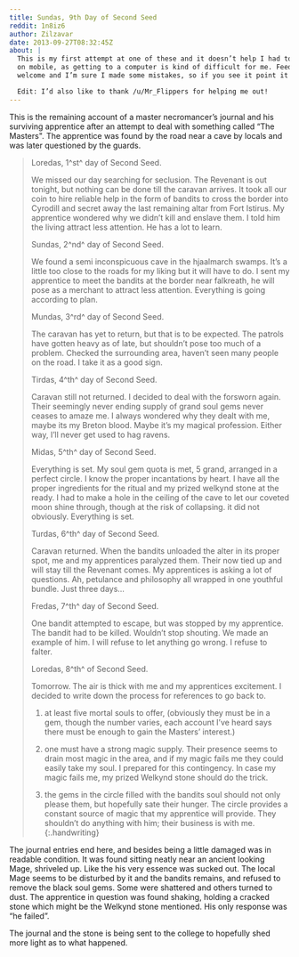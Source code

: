 ```yaml
---
title: Sundas, 9th Day of Second Seed
reddit: 1n8iz6
author: Zilzavar
date: 2013-09-27T08:32:45Z
about: |
  This is my first attempt at one of these and it doesn’t help I had to do it
  on mobile, as getting to a computer is kind of difficult for me. Feedback
  welcome and I’m sure I made some mistakes, so if you see it point it out.

  Edit: I’d also like to thank /u/Mr_Flippers for helping me out!
---
```


This is the remaining account of a master necromancer’s journal and his
surviving apprentice after an attempt to deal with something called “The
Masters". The apprentice was found by the road near a cave by locals and was
later questioned by the guards.

> Loredas, 1^st^ day of Second Seed.
>
> We missed our day searching for seclusion. The Revenant is out tonight, but
> nothing can be done till the caravan arrives. It took all our coin to hire
> reliable help in the form of bandits to cross the border into Cyrodill and
> secret away the last remaining altar from Fort Istirus. My apprentice wondered
> why we didn’t kill and enslave them. I told him the living attract less
> attention. He has a lot to learn.
>
> Sundas, 2^nd^ day of Second Seed.
>
> We found a semi inconspicuous cave in the hjaalmarch swamps. It’s a little too
> close to the roads for my liking but it will have to do. I sent my apprentice
> to meet the bandits at the border near falkreath, he will pose as a merchant
> to attract less attention. Everything is going according to plan.
>
> Mundas, 3^rd^ day of Second Seed.
>
> The caravan has yet to return, but that is to be expected. The patrols have
> gotten heavy as of late, but shouldn’t pose too much of a problem. Checked the
> surrounding area, haven’t seen many people on the road. I take it as a good
> sign.
>
> Tirdas, 4^th^ day of Second Seed.
>
> Caravan still not returned. I decided to deal with the forsworn again. Their
> seemingly never ending supply of grand soul gems never ceases to amaze me. I
> always wondered why they dealt with me, maybe its my Breton blood. Maybe it’s
> my magical profession. Either way, I’ll never get used to hag ravens.
>
> Midas, 5^th^ day of Second Seed.
>
> Everything is set. My soul gem quota is met, 5 grand, arranged in a perfect
> circle. I know the proper incantations by heart. I have all the proper
> ingredients for the ritual and my prized welkynd stone at the ready. I had to
> make a hole in the ceiling of the cave to let our coveted moon shine through,
> though at the risk of collapsing. it did not obviously. Everything is set.
>
> Turdas, 6^th^ day of Second Seed.
>
> Caravan returned. When the bandits unloaded the alter in its proper spot, me
> and my apprentices paralyzed them. Their now tied up and will stay till the
> Revenant comes. My apprentices is asking a lot of questions. Ah, petulance and
> philosophy all wrapped in one youthful bundle. Just three days…
>
> Fredas, 7^th^ day of Second Seed.
>
> One bandit attempted to escape, but was stopped by my apprentice. The bandit
> had to be killed. Wouldn’t stop shouting. We made an example of him. I will
> refuse to let anything go wrong. I refuse to falter.
>
> Loredas, 8^th^ of Second Seed.
>
> Tomorrow. The air is thick with me and my apprentices excitement. I decided to
> write down the process for references to go back to.
>
> 1. at least five mortal souls to offer, (obviously they must be in a gem,
>    though the number varies, each account I’ve heard says there must be enough
>    to gain the Masters’ interest.)
>
> 2. one must have a strong magic supply. Their presence seems to drain most
>    magic in the area, and if my magic fails me they could easily take my soul.
>    I prepared for this contingency. In case my magic fails me, my prized
>    Welkynd stone should do the trick.
>
> 3. the gems in the circle filled with the bandits soul should not only please
>    them, but hopefully sate their hunger. The circle provides a constant
>    source of magic that my apprentice will provide. They shouldn’t do anything
>    with him; their business is with me.
{:.handwriting}

The journal entries end here, and besides being a little damaged was in readable
condition. It was found sitting neatly near an ancient looking Mage, shriveled
up. Like the his very essence was sucked out. The local Mage seems to be
disturbed by it and the bandits remains, and refused to remove the black soul
gems. Some were shattered and others turned to dust. The apprentice in question
was found shaking, holding a cracked stone which might be the Welkynd stone
mentioned. His only response was “he failed”.

The journal and the stone is being sent to the college to hopefully shed more
light as to what happened.

